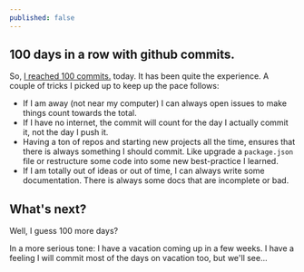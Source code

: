 ```yaml
---
published: false
---
```


## 100 days in a row with github commits.

So, [I reached 100 commits.](https://github.com/eiriksm/) today. It has been quite the experience. A couple of tricks I picked up to keep up the pace follows:

- If I am away (not near my computer) I can always open issues to make things count towards the total.
- If I have no internet, the commit will count for the day I actually commit it, not the day I push it.
- Having a ton of repos and starting new projects all the time, ensures that there is always something I should commit. Like upgrade a `package.json` file or restructure some code into some new best-practice I learned.
- If I am totally out of ideas or out of time, I can always write some documentation. There is always some docs that are incomplete or bad.

## What's next?

Well, I guess 100 more days?

In a more serious tone: I have a vacation coming up in a few weeks. I have a feeling I will commit most of the days on vacation too, but we'll see...

